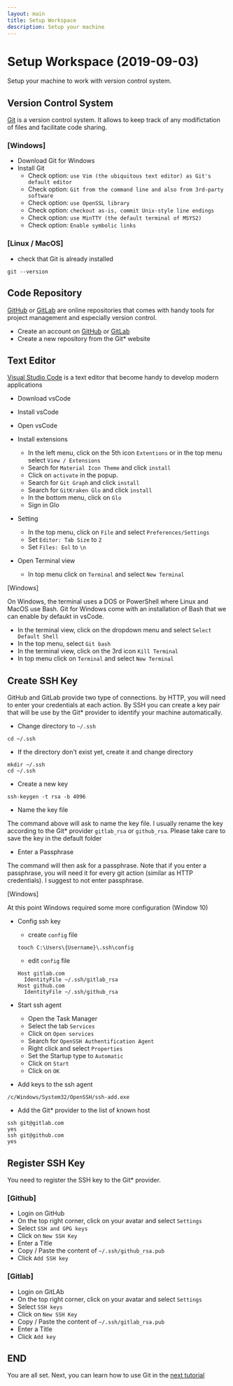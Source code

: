 ```yaml
---
layout: main
title: Setup Workspace
description: Setup your machine
---
```


# Setup Workspace (2019-09-03)
Setup your machine to work with version control system.

## Version Control System
[Git](https://git-scm.com/downloads) is a version control system. It allows to keep track of any modifictation of files and facilitate code sharing.

### [Windows]
* Download Git for Windows
* Install Git
  * Check option: `use Vim (the ubiquitous text editor) as Git's default editor`
  * Check option: `Git from the command line and also from 3rd-party software`
  * Check option: `use OpenSSL library`
  * Check option: `checkout as-is, commit Unix-style line endings`
  * Check option: `use MinTTY (the default terminal of MSYS2)`
  * Check option: `Enable symbolic links`

### [Linux / MacOS]
* check that Git is already installed
```
git --version
```

## Code Repository
[GitHub](https://github.com/) or [GitLab](https://gitlab.com/) are online repositories that comes with handy tools for project management and especially version control.
* Create an account on [GitHub](https://github.com/) or [GitLab](https://gitlab.com/)
* Create a new repository from the Git* website

## Text Editor
[Visual Studio Code](https://code.visualstudio.com/) is a text editor that become handy to develop modern applications
* Download vsCode
* Install vsCode
* Open vsCode
* Install extensions
  * In the left menu, click on the 5th icon `Extentions` or in the top menu select `View / Extensions`
  * Search for `Material Icon Theme` and click `install`
  * Click on `activate` in the popup.
  * Search for `Git Graph` and click `install`
  * Search for `GitKraken Glo` and click `install`
  * In the bottom menu, click on `Glo`
  * Sign in Glo
* Setting
  * In the top menu, click on `File` and select `Preferences/Settings`
  * Set `Editor: Tab Size` to `2`
  * Set `Files: Eol` to `\n`

* Open Terminal view
  * In top menu click on `Terminal` and select `New Terminal`

[Windows]

On Windows, the terminal uses a DOS or PowerShell where Linux and MacOS use Bash. Git for Windows come with an installation of Bash that we can enable by defaukt in vsCode.
* In the terminal view, click on the dropdown menu and select `Select Default Shell`
* In the top menu, select `Git bash`
* In the terminal view, click on the 3rd icon `Kill Terminal`
* In top menu click on `Terminal` and select `New Terminal`

## Create SSH Key
GitHub and GitLab provide two type of connections. by HTTP, you will need to enter your credentials at each action. By SSH you can create a key pair that will be use by the Git* provider to identify your machine automatically.

* Change directory to `~/.ssh`
```
cd ~/.ssh
```
* If the directory don't exist yet, create it and change directory
```
mkdir ~/.ssh
cd ~/.ssh
```
* Create a new key
```
ssh-keygen -t rsa -b 4096
```
* Name the key file

The command above will ask to name the key file. I usually rename the key according to the Git* provider `gitlab_rsa` or `github_rsa`. Please take care to save the key in the default folder

* Enter a Passphrase

The command will then ask for a passphrase. Note that if you enter a passphrase, you will need it for every git action (similar as HTTP credentials). I suggest to not enter passphrase.

[Windows]

At this point Windows required some more configuration (Window 10)

* Config ssh key
  * create `config` file
  ```
  touch C:\Users\{Username}\.ssh\config
  ```
  * edit `config` file
  ```
  Host gitlab.com
    IdentityFile ~/.ssh/gitlab_rsa
  Host github.com
    IdentityFile ~/.ssh/github_rsa
  ```
* Start ssh agent
  * Open the Task Manager
  * Select the tab `Services`
  * Click on `Open services`
  * Search for `OpenSSH Authentification Agent`
  * Right click and select `Properties`
  * Set the Startup type to `Automatic`
  * Click on `Start`
  * Click on `OK`

* Add keys to the ssh agent
```
/c/Windows/System32/OpenSSH/ssh-add.exe
```
* Add the Git* provider to the list of known host
```
ssh git@gitlab.com
yes
ssh git@github.com
yes
```

## Register SSH Key
You need to register the SSH key to the Git* provider. 

### [Github]
* Login on GitHub
* On the top right corner, click on your avatar and select `Settings`
* Select `SSH and GPG keys`
* Click on `New SSH Key`
* Enter a Title
* Copy / Paste the content of `~/.ssh/github_rsa.pub`
* Click `Add SSH key`

### [Gitlab]
* Login on GitLAb
* On the top right corner, click on your avatar and select `Settings`
* Select `SSH keys`
* Click on `New SSH Key`
* Copy / Paste the content of `~/.ssh/gitlab_rsa.pub`
* Enter a Title
* Click `Add key`

## END
You are all set. Next, you can learn how to use Git in the [next tutorial](/tutorials/git.html)